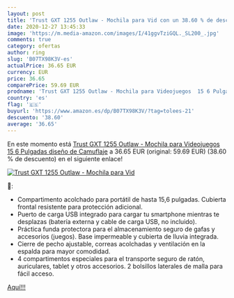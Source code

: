 ```yaml
---
layout: post
title: 'Trust GXT 1255 Outlaw - Mochila para Vid con un 38.60 % de descuento'
date: 2020-12-27 13:45:33
image: 'https://m.media-amazon.com/images/I/41ggvTziGQL._SL200_.jpg'
comments: true
category: ofertas
author: ring
slug: 'B07TX98K3V-es'
actualPrice: 36.65 EUR
currency: EUR
price: 36.65
comparePrice: 59.69 EUR
prodname: 'Trust GXT 1255 Outlaw - Mochila para Videojuegos  15 6 Pulgadas   diseño de Camuflaje'
country: 'es'
flag: '🇪🇸'
buyurl: 'https://www.amazon.es/dp/B07TX98K3V/?tag=tolees-21'
descuento: '38.60'
average: '36.65'
---
```


En este momento está [Trust GXT 1255 Outlaw - Mochila para Videojuegos  15 6 Pulgadas   diseño de Camuflaje](https://www.amazon.es/dp/B07TX98K3V/?tag=tolees-21) a 36.65 EUR (original: 59.69 EUR) (38.60 %  de descuento) en el siguiente enlace!

[![Trust GXT 1255 Outlaw - Mochila para Vid](https://m.media-amazon.com/images/I/41ggvTziGQL._SL200_.jpg)](https://www.amazon.es/dp/B07TX98K3V/?tag=tolees-21)

🔎:

- Compartimento acolchado para portátil de hasta 15,6 pulgadas. Cubierta frontal resistente para protección adicional.
- Puerto de carga USB integrado para cargar tu smartphone mientras te desplazas (batería externa y cable de carga USB, no incluido).
- Práctica funda protectora para el almacenamiento seguro de gafas y accesorios (juegos). Base impermeable y cubierta de lluvia integrada.
- Cierre de pecho ajustable, correas acolchadas y ventilación en la espalda para mayor comodidad.
- 4 compartimentos especiales para el transporte seguro de ratón, auriculares, tablet y otros accesorios. 2 bolsillos laterales de malla para fácil acceso.

[Aquí!!!](https://www.amazon.es/dp/B07TX98K3V/?tag=tolees-21)
